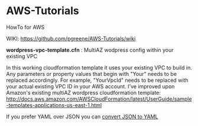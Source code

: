 AWS-Tutorials
=============

HowTo for AWS

WIKI: https://github.com/pgreene/AWS-Tutorials/wiki

<b>wordpress-vpc-template.cfn</b> : MultiAZ wodpress config within your existing VPC

In this working cloudformation template it uses your existing VPC to build in. Any parameters or property values that begin with "Your" needs to be replaced accordingly. For example, "YourVpcId" needs to be replaced with your actual existing VPC ID in your AWS account. I've improved upon Amazon's existing multiAZ wordpress cloudformation template: http://docs.aws.amazon.com/AWSCloudFormation/latest/UserGuide/sample-templates-applications-us-east-1.html

If you prefer YAML over JSON you can [convert JSON to YAML](https://www.json2yaml.com/)
